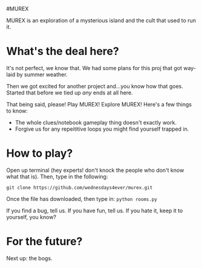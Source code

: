 #MUREX 

MUREX is an exploration of a mysterious island and the cult that used to run it. 

# What's the deal here? 
It's not perfect, we know that. We had some plans for this proj that got way-laid by summer weather. 

Then we got excited for another project and...you know how that goes. Started that before we tied up _any_ ends at all here. 

That being said, please! Play MUREX! Explore MUREX! Here's a few things to know: 

* The whole clues/notebook gameplay thing doesn't exactly work. 
* Forgive us for any repeititive loops you might find yourself trapped in. 

# How to play? 
Open up terminal (hey experts! don't knock the people who don't know what that is). Then, type in the following: 
```
git clone https://github.com/wednesdays4ever/murex.git
```
Once the file has downloaded, then type in: 
```python rooms.py```

If you find a bug, tell us. If you have fun, tell us. If you hate it, keep it to yourself, you know? 

# For the future? 
Next up: the bogs. 

